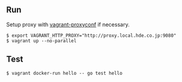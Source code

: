 ## Run

Setup proxy with [vagrant-proxyconf](http://tmatilai.github.io/vagrant-proxyconf/) if necessary.
```shell
$ export VAGRANT_HTTP_PROXY="http://proxy.local.hde.co.jp:9080"
$ vagrant up --no-parallel
```

## Test

```shell
$ vagrant docker-run hello -- go test hello
```
